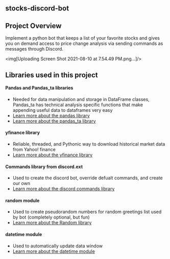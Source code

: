 ## stocks-discord-bot

## Project Overview
Implement a python bot that keeps a list of your favorite stocks and gives you on demand access to price change analysis via sending commands as messages through Discord.

<img[Uploading Screen Shot 2021-08-10 at 7.54.49 PM.png…]/>

## Libraries used in this project

#### Pandas and Pandas_ta libraries
- Needed for data manipulation and storage in DataFrame classes, Pandas_ta has technical analysis specific functions that make appending useful data to dataframes very easy 
- [Learn more about the pandas library](https://pandas.pydata.org/docs/)
- [Learn more about the pandas_ta library](https://github.com/twopirllc/pandas-ta)

#### yfinance library
- Reliable, threaded, and Pythonic way to download historical market data from Yahoo! finance
- [Learn more about the yfinance library](https://pypi.org/project/yfinance/)

#### Commands library from discord.ext 
- Used to create the discord bot, override defualt commands, and create our own
- [Learn more about the discord commands library](https://discordpy.readthedocs.io/en/stable/ext/commands/index.html)

#### random module 
- Used to create pseudorandom numbers for random greetings list used by bot (completely optional, but fun)
- [Learn more about the Random library](https://docs.python.org/3/library/random.html)

#### datetime module
- Used to automatically update data window 
- [Learn more about the datetime module](https://docs.python.org/3/library/datetime.html)



